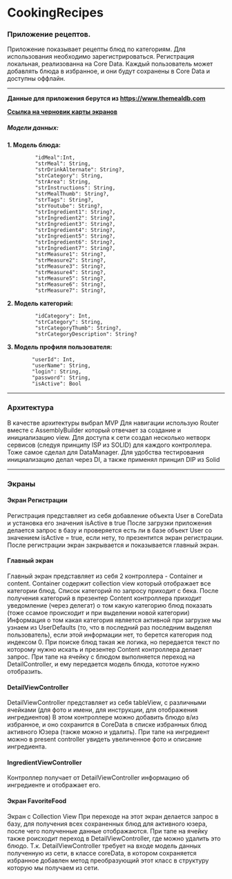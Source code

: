# CookingRecipes

### Приложение рецептов.

Приложение показывает рецепты блюд по категориям. Для использования необходимо зарегистрироваться.
Регистрация локальная, реализованна на Core Data. Каждый пользователь может добавлять блюда в избранное, и они будут сохранены в Core Data и доступны оффлайн.

---

__Данные для приложения берутся из https://www.themealdb.com__

[__Ссылка на черновик карты экранов__](https://www.figma.com/file/nE5BM1rhnuqGtXYl4VS6uL/RecipeApp?node-id=0%3A1)

##### Модели данных:
__1. Модель блюда:__
```
         "idMeal":Int,
         "strMeal": String,
         "strDrinkAlternate": String?,
         "strCategory": String,
         "strArea": String,
         "strInstructions": String,
         "strMealThumb": String?,
         "strTags": String?,
         "strYoutube": String?,
         "strIngredient1": String?,
         "strIngredient2": String?,
         "strIngredient3": String?,
         "strIngredient4": String?,
         "strIngredient5": String?,
         "strIngredient6": String?,
         "strIngredient7": String?,
         "strMeasure1": String?,
         "strMeasure2": String?,
         "strMeasure3": String?,
         "strMeasure4": String?,
         "strMeasure5": String?,
         "strMeasure6": String?,
         "strMeasure7": String?,
```
__2. Модель категорий:__
```
         "idCategory": Int,
         "strCategory": String,
         "strCategoryThumb": String?,
         "strCategoryDescription": String?
```
__3. Модель профиля пользователя:__
```
        "userId": Int,
        "userName": String,
        "login": String,
        "password": String,
        "isActive": Bool
```
---
### Архитектура
В качестве архитектуры выбрал MVP
Для навигации использую Router вместе с AssemblyBuilder который отвечает за создание и инициализацию view.
Для доступа к сети создал несколько нетворк сервисов (следуя принципу ISP из SOLID) для каждого контроллера.
Тоже самое сделал для DataManager.
Для удобства тестирования инициализацию делал через DI, а также применял принцип DIP из Solid

---
### Экраны
#### Экран Регистрации
Регистрация представляет из себя добавление объекта User в CoreData и установка его значения isActive в true
После загрузки приложения делается запрос в базу и проверяется есть ли в базе объект User со значением isActive = true, если нету, то презентится экран регистрации.
После регистрации экран закрывается и показывается главный экран.
#### Главный экран
Главный экран представляет из себя 2 контроллера - Container и content. 
Container содержит collection view который отображает все категории блюд. 
Список категорий по запросу приходит с бека.
После получения категорий в презентер Content контроллера приходит уведомление (через делегат) о том какую категорию блюд показать (тоже ссамое происходит и при выделении новой категории)
Информация о том какая категория является активной при загрузке мы узнаем из UserDefaults (то, что в последний раз последним выделял пользователь), если этой информации нет, то берется категория под индексом 0.
При поиске блюд такая же логика, но передается текст по которому нужно искать и презентер Content контроллера делает запрос.
При тапе на ячейку с блюдом выполняется переход на DetailController, и ему передается модель блюда, кототое нужно отобразить.
#### DetailViewController
DetailViewController представляет из себя tableView, с различными ячейками (для фото и имени, для инструкции, для отображения ингредиентов)
В этом контроллере можно добавить блюдо в/из избранное, и оно сохранится в CoreData в списке избранных блюд активного Юзера (также можно и удалить). 
При тапе на ингредиент можно в present controller увидеть увеличенное фото и описание ингредиента.
#### IngredientViewController
Контроллер получает от DetailViewController информацию об ингредиенте и отображает его.
#### Экран FavoriteFood
Экран с Collection View
При переходе на этот экран делается запрос в базу, для получения всех сохраненных блюд для активного юзера, после чего полученные данные отображаются.
При тапе на ячейку также роисходит переход в DetailViewController, где можно удалить это блюдо. 
Т.к. DetailViewController требует на входе модель данных полученную из сети, в классе coreData, в котором сохраняется избранное добавлен метод преобразующий этот класс в структуру которую мы получаем из сети.





